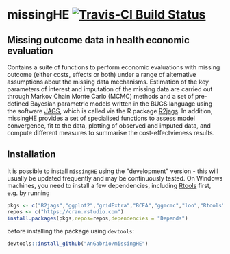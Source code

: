 
<!-- README.md is generated from README.Rmd. Please edit that file -->
missingHE [![Travis-CI Build Status](https://travis-ci.org/AnGabrio/missingHE.svg?branch=master)](https://travis-ci.org/AnGabrio/missingHE)
===========================================================================================================================================

Missing outcome data in health economic evaluation
--------------------------------------------------

Contains a suite of functions to perform economic evaluations with missing outcome (either costs, effects or both) under a range of alternative assumptions about the missing data mechanisms. Estimation of the key parameters of interest and imputation of the missing data are carried out through Markov Chain Monte Carlo (MCMC) methods and a set of pre-defined Bayesian parametric models written in the BUGS language using the software [JAGS](http://mcmc-jags.sourceforge.net/), which is called via the R package [R2jags](https://cran.r-project.org/web/packages/R2jags/index.html). In addition, missingHE provides a set of specialised functions to assess model convergence, fit to the data, plotting of observed and imputed data, and compute different measures to summarise the cost-effectvieness results.

Installation
------------

It is possible to install `missingHE` using the "development" version - this will usually be updated frequently and may be continuously tested. On Windows machines, you need to install a few dependencies, including [Rtools](https://cran.r-project.org/bin/windows/Rtools/) first, e.g. by running

``` r
pkgs <- c("R2jags","ggplot2","gridExtra","BCEA","ggmcmc","loo","Rtools","devtools")
repos <- c("https://cran.rstudio.com") 
install.packages(pkgs,repos=repos,dependencies = "Depends")
```

before installing the package using `devtools`:

``` r
devtools::install_github("AnGabrio/missingHE")
```
